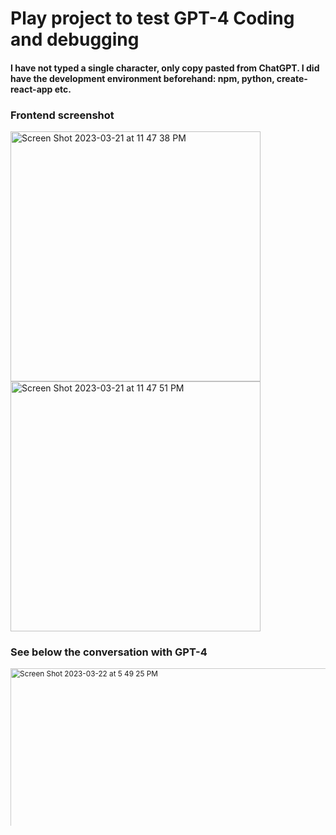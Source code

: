 # Play project to test GPT-4 Coding and debugging

#### I have not typed a single character, only copy pasted from ChatGPT. I did have the development environment beforehand: npm, python, create-react-app etc.

### Frontend screenshot
<img width="400" alt="Screen Shot 2023-03-21 at 11 47 38 PM" src="https://user-images.githubusercontent.com/2171301/227049921-0f82cfea-2118-49f5-9aa0-f88feddaeda3.png">
<img width="400" alt="Screen Shot 2023-03-21 at 11 47 51 PM" src="https://user-images.githubusercontent.com/2171301/227049939-d9853f73-b101-4917-9c55-01324ae4cf9b.png">


### See below the conversation with GPT-4

<svg fill="none" viewBox="0 0 600 300" width="600" height="300" xmlns="http://www.w3.org/2000/svg">
  <foreignObject width="100%" height="100%">
    <div xmlns="http://www.w3.org/1999/xhtml">
    <img width="625" alt="Screen Shot 2023-03-22 at 5 49 25 PM" src="https://user-images.githubusercontent.com/2171301/227046468-cc037af0-3897-4e9c-a713-dbf3573fd42f.png">

<img width="867" alt="Screen Shot 2023-03-22 at 5 50 23 PM" src="https://user-images.githubusercontent.com/2171301/227046621-3a88c11f-5488-4d79-af34-663b9c1735ac.png">

<img width="870" alt="Screen Shot 2023-03-22 at 5 51 02 PM" src="https://user-images.githubusercontent.com/2171301/227046713-0ab14e0c-af40-4063-bbe5-05fc4440a71a.png">


<img width="842" alt="Screen Shot 2023-03-22 at 5 51 39 PM" src="https://user-images.githubusercontent.com/2171301/227046834-0e92c2a5-5b94-4038-825e-b3d60f9785b1.png">

<img width="863" alt="Screen Shot 2023-03-22 at 5 52 26 PM" src="https://user-images.githubusercontent.com/2171301/227046958-3fdbac0f-2d18-4224-b0e5-badf9fcb9c83.png">

<img width="863" alt="Screen Shot 2023-03-22 at 5 52 58 PM" src="https://user-images.githubusercontent.com/2171301/227047046-ec915800-35e0-4119-8a98-01177d679bbc.png">

<img width="796" alt="Screen Shot 2023-03-22 at 5 53 24 PM" src="https://user-images.githubusercontent.com/2171301/227047117-166d7d51-f053-48f1-a225-5892cba6ee93.png">

<img width="796" alt="Screen Shot 2023-03-22 at 5 53 52 PM" src="https://user-images.githubusercontent.com/2171301/227047209-def685f0-3951-4f72-a1dc-687386220745.png">


<img width="878" alt="Screen Shot 2023-03-22 at 5 54 36 PM" src="https://user-images.githubusercontent.com/2171301/227047325-0d4a568e-c0a7-4dba-b6ae-98890c5fae23.png">


<img width="871" alt="Screen Shot 2023-03-22 at 5 55 06 PM" src="https://user-images.githubusercontent.com/2171301/227047423-db84adc5-d5b2-4361-88ca-ae0732ad9fe7.png">


<img width="856" alt="Screen Shot 2023-03-22 at 5 55 43 PM" src="https://user-images.githubusercontent.com/2171301/227047547-fd2c0256-7cc2-427e-8ee9-0ee1bfde9a09.png">

### Had some issues here with incomplete answers. Working around that now:

<img width="900" alt="Screen Shot 2023-03-22 at 5 56 19 PM" src="https://user-images.githubusercontent.com/2171301/227047632-5de6ec3f-3ee3-4ea7-b44b-d05481238d3d.png">


<img width="884" alt="Screen Shot 2023-03-22 at 5 57 41 PM" src="https://user-images.githubusercontent.com/2171301/227047866-15a9c7c3-27d6-44ff-9462-fbaf84cbff3a.png">


<img width="879" alt="Screen Shot 2023-03-22 at 5 58 06 PM" src="https://user-images.githubusercontent.com/2171301/227048008-db19de15-9310-472e-905f-e9528d279175.png">

<img width="869" alt="Screen Shot 2023-03-22 at 5 59 01 PM" src="https://user-images.githubusercontent.com/2171301/227048091-a67de345-0933-46ff-9bd8-061f95371104.png">

### Asking me to merge the code blocks. More debugging

<img width="863" alt="Screen Shot 2023-03-22 at 5 59 47 PM" src="https://user-images.githubusercontent.com/2171301/227048254-dd81e2de-6e60-4a2e-bf4b-869c5c69779b.png">


<img width="871" alt="Screen Shot 2023-03-22 at 6 00 37 PM" src="https://user-images.githubusercontent.com/2171301/227048333-256cca8b-e4fa-49e2-93b7-89b941772615.png">

<img width="855" alt="Screen Shot 2023-03-22 at 6 01 16 PM" src="https://user-images.githubusercontent.com/2171301/227048444-e43131f3-8e4a-4480-a835-45bed099de18.png">

  </foreignObject>
</svg>
